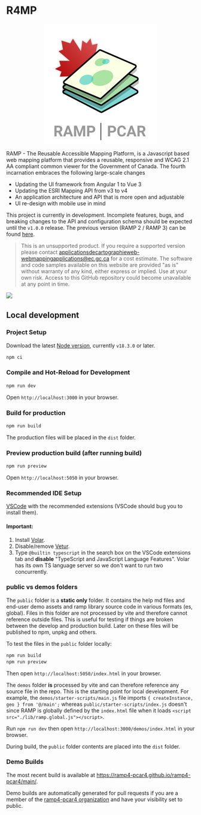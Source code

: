 # R4MP

<p align="center"><img src="./assets/logo.svg"></p>

RAMP - The Reusable Accessible Mapping Platform, is a Javascript based web mapping platform that provides a reusable, responsive and WCAG 2.1 AA compliant common viewer for the Government of Canada. The fourth incarnation embraces the following large-scale changes

-   Updating the UI framework from Angular 1 to Vue 3
-   Updating the ESRI Mapping API from v3 to v4
-   An application architecture and API that is more open and adjustable
-   UI re-design with mobile use in mind

This project is currently in development. Incomplete features, bugs, and breaking changes to the API and configuration schema should be expected until the `v1.0.0` release. The previous version (RAMP 2 / RAMP 3) can be found [here](https://github.com/fgpv-vpgf/fgpv-vpgf).

> This is an unsupported product. If you require a supported version please contact applicationsdecartographieweb-webmappingapplications@ec.gc.ca for a cost estimate. The software and code samples available on this website are provided "as is" without warranty of any kind, either express or implied. Use at your own risk. Access to this GitHub repository could become unavailable at any point in time.

![](https://byob.yarr.is/ramp4-pcar4/ramp4-pcar4/tsbadge)

## Local development

### Project Setup

Download the latest [Node version](https://nodejs.org/en/download/), currently `v18.3.0` or later.

```sh
npm ci
```

### Compile and Hot-Reload for Development

```sh
npm run dev
```

Open `http://localhost:3000` in your browser.

### Build for production

```sh
npm run build
```

The production files will be placed in the `dist` folder.

### Preview production build (after running build)

```sh
npm run preview
```

Open `http://localhost:5050` in your browser.

### Recommended IDE Setup

[VSCode](https://code.visualstudio.com/) with the recommended extensions (VSCode should bug you to install them).

#### Important:

1. Install [Volar](https://marketplace.visualstudio.com/items?itemName=vue.volar).
2. Disable/remove [Vetur](https://marketplace.visualstudio.com/items?itemName=octref.vetur).
3. Type `@builtin typescript` in the search box on the VSCode extensions tab and **disable** "TypeScript and JavaScript Language Features". Volar has its own TS language server so we don't want to run two concurrently.

### public vs demos folders

The `public` folder is a **static only** folder. It contains the help md files and end-user demo assets and ramp library source code in various formats (es, global). Files in this folder are not processed by vite and therefore cannot reference outside files. This is useful for testing if things are broken between the develop and production build. Later on these files will be published to npm, unpkg and others.

To test the files in the `public` folder locally:

```js
npm run build
npm run preview
```

Then open `http://localhost:5050/index.html` in your browser.

The `demos` folder **is** processed by vite and can therefore reference any source file in the repo. This is the starting point for local development. For example, the `demos/starter-scripts/main.js` file imports `{ createInstance, geo } from '@/main';` whereas `public/starter-scripts/index.js` doesn't since RAMP is globally defined by the `index.html` file when it loads `<script src="./lib/ramp.global.js"></script>`.

Run `npm run dev` then open `http://localhost:3000/demos/index.html` in your browser.

During build, the `public` folder contents are placed into the `dist` folder.

### Demo Builds

The most recent build is available at https://ramp4-pcar4.github.io/ramp4-pcar4/main/.

Demo builds are automatically generated for pull requests if you are a member of the [ramp4-pcar4 organization](https://github.com/orgs/ramp4-pcar4/people) and have your visibility set to public. 
